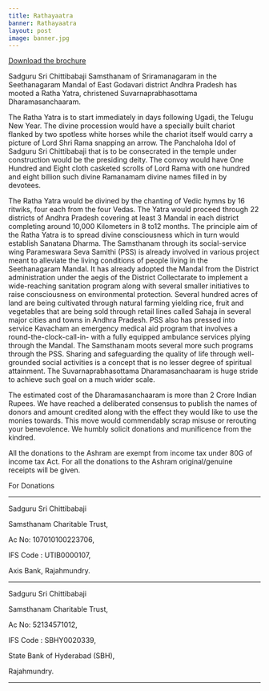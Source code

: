 ```yaml
---
title: Rathayaatra
banner: Rathayaatra
layout: post
image: banner.jpg
---
```


[Download the brochure](/img/Multi_Colour_Brochure.pdf)

Sadguru Sri Chittibabaji Samsthanam of Sriramanagaram in the Seethanagaram Mandal of East Godavari district Andhra Pradesh has mooted a Ratha Yatra, christened Suvarnaprabhasottama Dharamasanchaaram.

The Ratha Yatra is to start immediately in days following Ugadi, the Telugu New Year. The divine procession would have a specially built chariot flanked by two spotless white horses while the chariot itself would carry a picture of Lord Shri Rama snapping an arrow. The Panchaloha Idol of Sadguru Sri Chittibabaji that is to be consecrated in the temple under construction would be the presiding deity. The convoy would have One Hundred and Eight cloth casketed scrolls of Lord Rama with one hundred and eight billion such divine Ramanamam divine names filled in by devotees.

The Ratha Yatra would be divined by the chanting of Vedic hymns by 16 ritwiks, four each from the four Vedas. The Yatra would proceed through 22 districts of Andhra Pradesh covering at least 3 Mandal in each district completing around 10,000 Kilometers in 8 to12 months. The principle aim of the Ratha Yatra is to spread divine consciousness which in turn would establish Sanatana Dharma. The Samsthanam through its social-service wing Parameswara Seva Samithi (PSS) is already involved in various project meant to alleviate the living conditions of people living in the Seethanagaram Mandal. It has already adopted the Mandal from the District administration under the aegis of the District Collectarate to implement a wide-reaching sanitation program along with several smaller initiatives to raise consciousness on environmental protection. Several hundred acres of land are being cultivated through natural farming yielding rice, fruit and vegetables that are being sold through retail lines called Sahaja in several major cities and towns in Andhra Pradesh. PSS also has pressed into service Kavacham an emergency medical aid program that involves a round-the-clock-call-in- with a fully equipped ambulance services plying through the Mandal. The Samsthanam moots several more such programs through the PSS. Sharing and safeguarding the quality of life through well-grounded social activities is a concept that is no lesser degree of spiritual attainment. The Suvarnaprabhasottama Dharamasanchaaram is huge stride to achieve such goal on a much wider scale.

The estimated cost of the Dharamasanchaaram is more than 2 Crore Indian Rupees. We have reached a deliberated consensus to publish the names of donors and amount credited along with the effect they would like to use the monies towards. This move would commendably scrap misuse or rerouting your benevolence. We humbly solicit donations and munificence from the kindred.

All the donations to the Ashram are exempt from income tax under 80G of income tax Act. For all the donations to the Ashram original/genuine receipts will be given.

For Donations

---

Sadguru Sri Chittibabaji

Samsthanam Charitable Trust,

Ac No: 107010100223706,

IFS Code : UTIB0000107,

Axis Bank, Rajahmundry.

---

Sadguru Sri Chittibabaji

Samsthanam Charitable Trust,

Ac No: 52134571012,

IFS Code : SBHY0020339,

State Bank of Hyderabad (SBH),

Rajahmundry.

---
